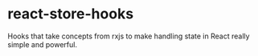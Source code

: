 # react-store-hooks
Hooks that take concepts from rxjs to make handling state in React really simple and powerful.
